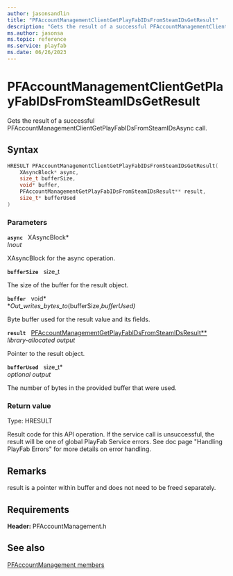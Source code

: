 ```yaml
---
author: jasonsandlin
title: "PFAccountManagementClientGetPlayFabIDsFromSteamIDsGetResult"
description: "Gets the result of a successful PFAccountManagementClientGetPlayFabIDsFromSteamIDsAsync call."
ms.author: jasonsa
ms.topic: reference
ms.service: playfab
ms.date: 06/26/2023
---
```


# PFAccountManagementClientGetPlayFabIDsFromSteamIDsGetResult  

Gets the result of a successful PFAccountManagementClientGetPlayFabIDsFromSteamIDsAsync call.  

## Syntax  
  
```cpp
HRESULT PFAccountManagementClientGetPlayFabIDsFromSteamIDsGetResult(  
    XAsyncBlock* async,  
    size_t bufferSize,  
    void* buffer,  
    PFAccountManagementGetPlayFabIDsFromSteamIDsResult** result,  
    size_t* bufferUsed  
)  
```  
  
### Parameters  
  
**`async`** &nbsp; XAsyncBlock*  
*_Inout_*  
  
XAsyncBlock for the async operation.  
  
**`bufferSize`** &nbsp; size_t  
  
The size of the buffer for the result object.  
  
**`buffer`** &nbsp; void*  
*_Out_writes_bytes_to_(bufferSize,*bufferUsed)*  
  
Byte buffer used for the result value and its fields.  
  
**`result`** &nbsp; [PFAccountManagementGetPlayFabIDsFromSteamIDsResult**](../../pfaccountmanagementtypes/structs/pfaccountmanagementgetplayfabidsfromsteamidsresult.md)  
*library-allocated output*  
  
Pointer to the result object.  
  
**`bufferUsed`** &nbsp; size_t*  
*optional output*  
  
The number of bytes in the provided buffer that were used.  
  
  
### Return value
Type: HRESULT
  
Result code for this API operation. If the service call is unsuccessful, the result will be one of global PlayFab Service errors. See doc page "Handling PlayFab Errors" for more details on error handling.
  
## Remarks  
  
result is a pointer within buffer and does not need to be freed separately.
  
## Requirements  
  
**Header:** PFAccountManagement.h
  
## See also  
[PFAccountManagement members](../pfaccountmanagement_members.md)  

  
  
